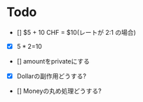 # Todo

* [] $5 + 10 CHF = $10(レートが 2:1 の場合)
* [x] $5*2=$10
* [] amountをprivateにする
* [x] Dollarの副作用どうする?
* [] Moneyの丸め処理どうする?
